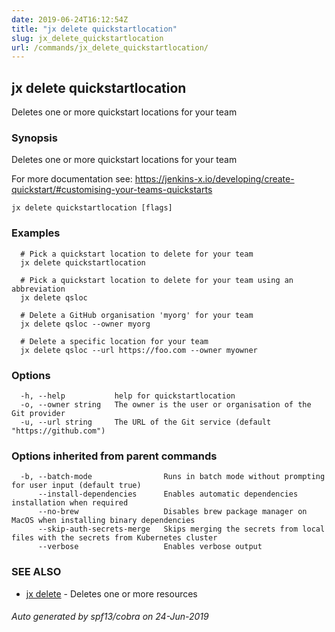 ```yaml
---
date: 2019-06-24T16:12:54Z
title: "jx delete quickstartlocation"
slug: jx_delete_quickstartlocation
url: /commands/jx_delete_quickstartlocation/
---
```

## jx delete quickstartlocation

Deletes one or more quickstart locations for your team

### Synopsis

Deletes one or more quickstart locations for your team 

For more documentation see: https://jenkins-x.io/developing/create-quickstart/#customising-your-teams-quickstarts

```
jx delete quickstartlocation [flags]
```

### Examples

```
  # Pick a quickstart location to delete for your team
  jx delete quickstartlocation
  
  # Pick a quickstart location to delete for your team using an abbreviation
  jx delete qsloc
  
  # Delete a GitHub organisation 'myorg' for your team
  jx delete qsloc --owner myorg
  
  # Delete a specific location for your team
  jx delete qsloc --url https://foo.com --owner myowner
```

### Options

```
  -h, --help           help for quickstartlocation
  -o, --owner string   The owner is the user or organisation of the Git provider
  -u, --url string     The URL of the Git service (default "https://github.com")
```

### Options inherited from parent commands

```
  -b, --batch-mode                Runs in batch mode without prompting for user input (default true)
      --install-dependencies      Enables automatic dependencies installation when required
      --no-brew                   Disables brew package manager on MacOS when installing binary dependencies
      --skip-auth-secrets-merge   Skips merging the secrets from local files with the secrets from Kubernetes cluster
      --verbose                   Enables verbose output
```

### SEE ALSO

* [jx delete](/commands/jx_delete/)	 - Deletes one or more resources

###### Auto generated by spf13/cobra on 24-Jun-2019
